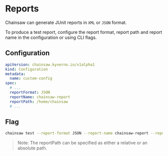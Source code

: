 # Reports

Chainsaw can generate JUnit reports in `XML` or `JSON` format.

To produce a test report, configure the report format, report path and report name in the configuration or using CLI flags.

## Configuration

```yaml
apiVersion: chainsaw.kyverno.io/v1alpha1
kind: Configuration
metadata:
  name: custom-config
spec:
  # ...
  reportFormat: JSON
  reportName: chainsaw-report
  reportPath: /home/chainsaw
  # ...
```

## Flag

```bash
chainsaw test --report-format JSON --report-name chainsaw-report --report-path /path/to/save/report ...
```

> Note: The reportPath can be specified as either a relative or an absolute path.
